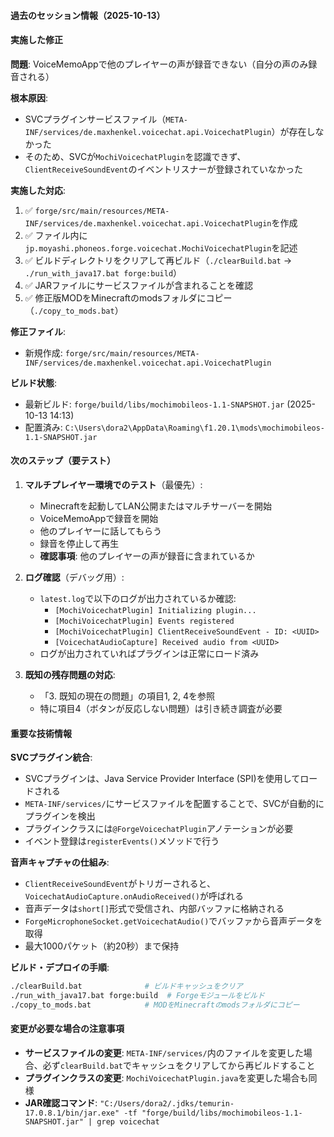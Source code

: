 #### 過去のセッション情報（2025-10-13）

#### 実施した修正
**問題**: VoiceMemoAppで他のプレイヤーの声が録音できない（自分の声のみ録音される）

**根本原因**:
- SVCプラグインサービスファイル（`META-INF/services/de.maxhenkel.voicechat.api.VoicechatPlugin`）が存在しなかった
- そのため、SVCが`MochiVoicechatPlugin`を認識できず、`ClientReceiveSoundEvent`のイベントリスナーが登録されていなかった

**実施した対応**:
1. ✅ `forge/src/main/resources/META-INF/services/de.maxhenkel.voicechat.api.VoicechatPlugin`を作成
2. ✅ ファイル内に`jp.moyashi.phoneos.forge.voicechat.MochiVoicechatPlugin`を記述
3. ✅ ビルドディレクトリをクリアして再ビルド（`./clearBuild.bat` → `./run_with_java17.bat forge:build`）
4. ✅ JARファイルにサービスファイルが含まれることを確認
5. ✅ 修正版MODをMinecraftのmodsフォルダにコピー（`./copy_to_mods.bat`）

**修正ファイル**:
- 新規作成: `forge/src/main/resources/META-INF/services/de.maxhenkel.voicechat.api.VoicechatPlugin`

**ビルド状態**:
- 最新ビルド: `forge/build/libs/mochimobileos-1.1-SNAPSHOT.jar` (2025-10-13 14:13)
- 配置済み: `C:\Users\dora2\AppData\Roaming\f1.20.1\mods\mochimobileos-1.1-SNAPSHOT.jar`

#### 次のステップ（要テスト）

1. **マルチプレイヤー環境でのテスト**（最優先）:
   - Minecraftを起動してLAN公開またはマルチサーバーを開始
   - VoiceMemoAppで録音を開始
   - 他のプレイヤーに話してもらう
   - 録音を停止して再生
   - **確認事項**: 他のプレイヤーの声が録音に含まれているか

2. **ログ確認**（デバッグ用）:
   - `latest.log`で以下のログが出力されているか確認:
     - `[MochiVoicechatPlugin] Initializing plugin...`
     - `[MochiVoicechatPlugin] Events registered`
     - `[MochiVoicechatPlugin] ClientReceiveSoundEvent - ID: <UUID>`
     - `[VoicechatAudioCapture] Received audio from <UUID>`
   - ログが出力されていればプラグインは正常にロード済み

3. **既知の残存問題の対応**:
   - 「3. 既知の現在の問題」の項目1, 2, 4を参照
   - 特に項目4（ボタンが反応しない問題）は引き続き調査が必要

#### 重要な技術情報

**SVCプラグイン統合**:
- SVCプラグインは、Java Service Provider Interface (SPI)を使用してロードされる
- `META-INF/services/`にサービスファイルを配置することで、SVCが自動的にプラグインを検出
- プラグインクラスには`@ForgeVoicechatPlugin`アノテーションが必要
- イベント登録は`registerEvents()`メソッドで行う

**音声キャプチャの仕組み**:
- `ClientReceiveSoundEvent`がトリガーされると、`VoicechatAudioCapture.onAudioReceived()`が呼ばれる
- 音声データは`short[]`形式で受信され、内部バッファに格納される
- `ForgeMicrophoneSocket.getVoicechatAudio()`でバッファから音声データを取得
- 最大1000パケット（約20秒）まで保持

**ビルド・デプロイの手順**:
```bash
./clearBuild.bat              # ビルドキャッシュをクリア
./run_with_java17.bat forge:build  # Forgeモジュールをビルド
./copy_to_mods.bat            # MODをMinecraftのmodsフォルダにコピー
```

#### 変更が必要な場合の注意事項

- **サービスファイルの変更**: `META-INF/services/`内のファイルを変更した場合、必ず`clearBuild.bat`でキャッシュをクリアしてから再ビルドすること
- **プラグインクラスの変更**: `MochiVoicechatPlugin.java`を変更した場合も同様
- **JAR確認コマンド**: `"C:/Users/dora2/.jdks/temurin-17.0.8.1/bin/jar.exe" -tf "forge/build/libs/mochimobileos-1.1-SNAPSHOT.jar" | grep voicechat`